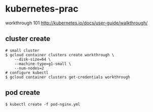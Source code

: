 kubernetes-prac
===

workthrough 101
http://kubernetes.io/docs/user-guide/walkthrough/

## cluster create

```
# small cluster
$ gcloud container clusters create workthrough \
    --disk-size=64 \
    --machine-type=g1-small \
    --num-nodes=2
# configure kubectl
$ gcloud container clusters get-credentials workthrough
```

## pod create

```
$ kubectl create -f pod-nginx.yml
```

